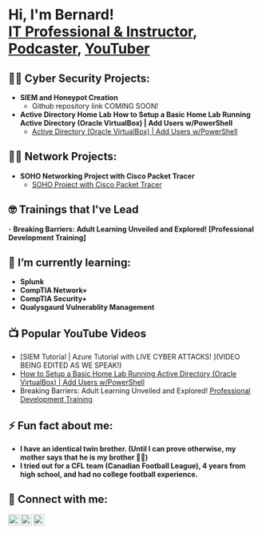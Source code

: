 <h1>Hi, I'm Bernard! <br/><a href="https://github.com/bgleton1031">IT Professional & Instructor</a>, <a href="https://www.linkedin.com/in/bernard-gleton">Podcaster</a>, <a href="https://www.youtube.com/channel/UCAzcMSM7X4oWAxbqIzdzfrg">YouTuber</a></h1>

<h2>👨‍💻 Cyber Security Projects:</h2>

- <b>SIEM and Honeypot Creation</b>
  - Github repository link COMING SOON!
- <b>Active Directory Home Lab</b>
<b>How to Setup a Basic Home Lab Running Active Directory (Oracle VirtualBox) | Add Users w/PowerShell</b>
  - [Active Directory (Oracle VirtualBox) | Add Users w/PowerShell](https://github.com/bgleton1031/ActiveDirectory_PowerShell)


<h2>👨‍💻 Network Projects:</h2>

- <b>SOHO Networking Project with Cisco Packet Tracer </b>
  - [SOHO Project with Cisco Packet Tracer](https://github.com/bgleton1031/SOHO-Project/tree/main)

<h2> 🤓 Trainings that I've Lead</h2>
-<b> Breaking Barriers: Adult Learning Unveiled and Explored! [Professional Development Training]</b>
    

<h2>🌱 I’m currently learning:</h2>

  - <b>Splunk</b>
  - <b>CompTIA Network+</b>
  - <b>CompTIA Security+</b>
  - <b>Qualysgaurd Vulnerablity Management</b>

<h2>📺 Popular YouTube Videos</h2>

- [SIEM Tutorial | Azure Tutorial with LIVE CYBER ATTACKS! ](VIDEO BEING EDITED AS WE SPEAK!)
- [How to Setup a Basic Home Lab Running Active Directory (Oracle VirtualBox) | Add Users w/PowerShell](https://youtu.be/mDZtjrGQGPI)
- Breaking Barriers: Adult Learning Unveiled and Explored! [Professional Development Training](https://youtu.be/OWQoO6g6ygs?si=NheodjNzjM48h_mo)
  
<h2> ⚡ Fun fact about me:</h2>

  -  <b> I have an identical twin brother. (Until I can prove otherwise, my mother says that he is my brother 🤷🏾)</b>
  -  <b> I tried out for a CFL team (Canadian Football League), 4 years from high school, and had no college football experience.</b>

<h2> 🤳 Connect with me:</h2>

[<img align="left" alt="JoshMadakor | YouTube" width="22px" src="https://cdn.jsdelivr.net/npm/simple-icons@v3/icons/youtube.svg" />][youtube]
[<img align="left" alt="JoshMadakor | LinkedIn" width="22px" src="https://cdn.jsdelivr.net/npm/simple-icons@v3/icons/linkedin.svg" />][linkedin]
[<img align="left" alt="JoshMadakor | Instagram" width="22px" src="https://cdn.jsdelivr.net/npm/simple-icons@v3/icons/instagram.svg" />][instagram]

[youtube]: https://www.youtube.com/channel/UCAzcMSM7X4oWAxbqIzdzfrg
[instagram]: https://www.instagram.com/genesisprojectpodcast/
[linkedin]: https://linkedin.com/in/bernard-gleton

<!--
**joshmadakor1/joshmadakor1** is a ✨ _special_ ✨ repository because its `README.md` (this file) appears on your GitHub profile.

Here are some ideas to get you started:

- 🔭 I’m currently working on ...
- 🌱 I’m currently learning ...
- 👯 I’m looking to collaborate on ...
- 🤔 I’m looking for help with ...
- 💬 Ask me about ...
- 📫 How to reach me: ...
- 😄 Pronouns: ...
- ⚡ Fun fact: ...
-->
